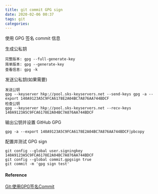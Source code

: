 ```yaml
---
title: git commit GPG sign 
date: 2020-02-06 00:37
tags: git
categories:
---
```


使用 GPG 签名 commit 信息

<!-- more -->

生成公私钥
```
完整版本: gpg --full-generate-key
简单版本: gpg --generate-key
查看信息: gpg -k
```

发送公私钥(如果需要)
```
发送公钥
gpg --keyserver hkp://pool.sks-keyservers.net --send-keys gpg -a --export 140A9123A5C9FCA6178E2A04BC7A876AA744BDCF 
检查公钥
gpg --keyserver hkp://pool.sks-keyservers.net --recv-keys 140A9123A5C9FCA6178E2A04BC7A876AA744BDCF
```

输出公钥并设置 GitHub GPG
```
gpg -a --export 140A9123A5C9FCA6178E2A04BC7A876AA744BDCF|pbcopy 
```

配置并测试 GPG sign
```
git config --global user.signingkey 140A9123A5C9FCA6178E2A04BC7A876AA744BDCF
git config --global commit.gpgsign true
git commit -m 'gpg sign test'
```

#### Reference
[Git:使用GPG签名Commit](https://juejin.im/post/5da3ec32e51d45784d3f865d)
